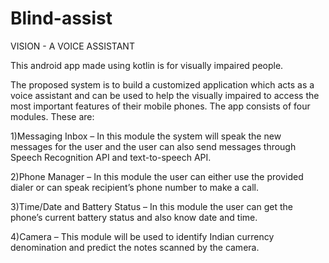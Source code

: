 # Blind-assist 
VISION - A VOICE ASSISTANT

This android app made using kotlin is for visually impaired people.

The proposed system is to build a customized application which acts as a voice assistant and can be used to help the visually impaired to access the most important features of their mobile phones. The app consists of four modules. These are:

1)Messaging Inbox – In this module the system will speak the new messages for the user and the user can also send messages through Speech Recognition API and text-to-speech API.

2)Phone Manager – In this module the user can either use the provided dialer or can speak recipient’s phone number to make a call.

3)Time/Date and Battery Status – In this module the user can get the phone’s current battery status and also know date and time.

4)Camera – This module will be used to identify Indian currency denomination and predict the notes scanned by the camera.    
